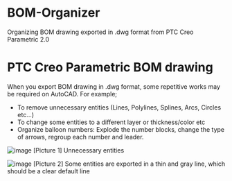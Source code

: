 # BOM-Organizer
Organizing BOM drawing exported in .dwg format from PTC Creo Parametric 2.0

# PTC Creo Parametric BOM drawing
When you export BOM drawing in .dwg format, some repetitive works may be required on AutoCAD. For example;
* To remove unnecessary entities (Lines, Polylines, Splines, Arcs, Circles etc...)
* To change some entities to a different layer or thickness/color etc
* Organize balloon numbers: Explode the number blocks, change the type of arrows, regroup each number and leader.

![image](https://user-images.githubusercontent.com/65314416/110814158-7c271a80-8289-11eb-9c90-dfc0da58a13d.png)
[Picture 1] Unnecessary entities

![image](https://user-images.githubusercontent.com/65314416/110814515-cd370e80-8289-11eb-90bd-081c66e1d7c9.png)
[Picture 2] Some entities are exported in a thin and gray line, which should be a clear default line
